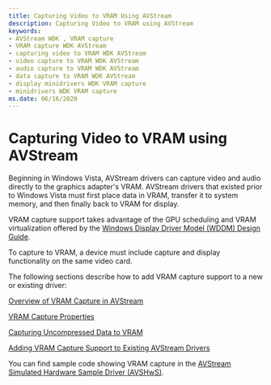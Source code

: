 ```yaml
---
title: Capturing Video to VRAM Using AVStream
description: Capturing Video to VRAM using AVStream
keywords:
- AVStream WDK , VRAM capture
- VRAM capture WDK AVStream
- capturing video to VRAM WDK AVStream
- video capture to VRAM WDK AVStream
- audio capture to VRAM WDK AVStream
- data capture to VRAM WDK AVStream
- display minidrivers WDK VRAM capture
- minidrivers WDK VRAM capture
ms.date: 06/16/2020
---
```


# Capturing Video to VRAM using AVStream

Beginning in Windows Vista, AVStream drivers can capture video and audio directly to the graphics adapter's VRAM. AVStream drivers that existed prior to Windows Vista must first place data in VRAM, transfer it to system memory, and then finally back to VRAM for display.

VRAM capture support takes advantage of the GPU scheduling and VRAM virtualization offered by the [Windows Display Driver Model (WDDM) Design Guide](../display/windows-vista-display-driver-model-design-guide.md).

To capture to VRAM, a device must include capture and display functionality on the same video card.

The following sections describe how to add VRAM capture support to a new or existing driver:

[Overview of VRAM Capture in AVStream](overview-of-vram-capture-in-avstream.md)

[VRAM Capture Properties](vram-capture-properties.md)

[Capturing Uncompressed Data to VRAM](capturing-uncompressed-data-to-vram.md)

[Adding VRAM Capture Support to Existing AVStream Drivers](adding-vram-capture-support-to-existing-avstream-drivers.md)

You can find sample code showing VRAM capture in the [AVStream Simulated Hardware Sample Driver (AVSHwS)](/samples/microsoft/windows-driver-samples/avstream-simulated-hardware-sample-driver-avshws/).
